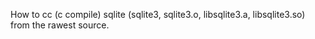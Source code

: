 

How to cc (c compile) sqlite (sqlite3, sqlite3.o, libsqlite3.a, libsqlite3.so) from the rawest source.

